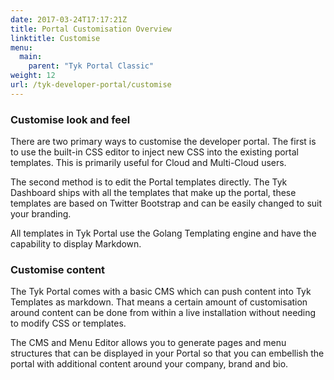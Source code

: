 ```yaml
---
date: 2017-03-24T17:17:21Z
title: Portal Customisation Overview
linktitle: Customise
menu:
  main:
    parent: "Tyk Portal Classic"
weight: 12
url: /tyk-developer-portal/customise
---
```


### Customise look and feel

There are two primary ways to customise the developer portal. The first is to use the built-in CSS editor to inject new CSS into the existing portal templates. This is primarily useful for Cloud and Multi-Cloud users.

The second method is to edit the Portal templates directly. The Tyk Dashboard ships with all the templates that make up the portal, these templates are based on Twitter Bootstrap and can be easily changed to suit your branding.

All templates in Tyk Portal use the Golang Templating engine and have the capability to display Markdown.

### Customise content

The Tyk Portal comes with a basic CMS which can push content into Tyk Templates as markdown. That means a certain amount of customisation around content can be done from within a live installation without needing to modify CSS or templates.

The CMS and Menu Editor allows you to generate pages and menu structures that can be displayed in your Portal so that you can embellish the portal with additional content around your company, brand and bio.

